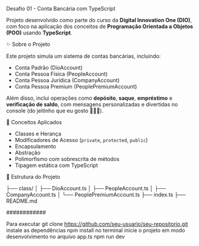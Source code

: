Desafio 01 - Conta Bancária com TypeScript

Projeto desenvolvido como parte do curso da **Digital Innovation One (DIO)**, com foco na aplicação dos conceitos de **Programação Orientada a Objetos (POO)** usando **TypeScript**.

✨ Sobre o Projeto

Este projeto simula um sistema de contas bancárias, incluindo:

- Conta Padrão (DioAccount)
- Conta Pessoa Física (PeopleAccount)
- Conta Pessoa Jurídica (CompanyAccount)
- Conta Pessoa Premium (PeoplePremiumAccount)

Além disso, inclui operações como **depósito**, **saque**, **empréstimo** e **verificação de saldo**, com mensagens personalizadas e divertidas no console (do jeitinho que eu gosto 💁‍♂️✨).

🧠 Conceitos Aplicados

- Classes e Herança
- Modificadores de Acesso (`private`, `protected`, `public`)
- Encapsulamento
- Abstração
- Polimorfismo com sobrescrita de métodos
- Tipagem estática com TypeScript

📁 Estrutura do Projeto

├── class/
│   ├── DioAccount.ts
│   ├── PeopleAccount.ts
│   ├── CompanyAccount.ts
│   └── PeoplePremiumAccount.ts
├── index.ts
├── README.md

############

  Para executar
      git clone https://github.com/seu-usuario/seu-repositorio.git
  instale as dependências
      npm install
  no terminal inicie o projeto em modo desenvolvimento no arquivo app.ts
      npm run dev
